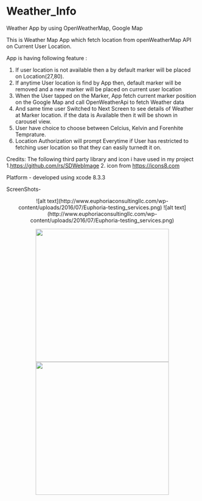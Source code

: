 # Weather_Info
Weather App by using OpenWeatherMap, Google Map 

This is Weather Map App which fetch location from openWeatherMap API on Current User Location.

App is having following feature :
1. If user location is not available then a by default marker will be placed on Location(27,80).
2. If anytime User location is find by App then, default marker will be removed and a new marker will be placed on current user location
3. When the User tapped on the Marker, App fetch current marker position on the Google Map and call OpenWeatherApi to fetch 
  Weather data 
4. And same time user Switched to Next Screen to see details of Weather at Marker location. if the data is Available then it will be shown in carousel view.
5. User have choice to choose between Celcius, Kelvin and Forenhite Temprature.
6. Location Authorization will prompt Everytime if User has restricted to fetching user location so that they can easily turnedt it on.

Credits: 
The following third party library and icon i have used in my project 
1.https://github.com/rs/SDWebImage
2. icon from https://icons8.com

Platform -
developed using xcode 8.3.3

ScreenShots-

<p align="center">
  ![alt text](http://www.euphoriaconsultingllc.com/wp-content/uploads/2016/07/Euphoria-testing_services.png)
  ![alt text](http://www.euphoriaconsultingllc.com/wp-content/uploads/2016/07/Euphoria-testing_services.png)
</p>
<p align="center">
  <img src="http://www.euphoriaconsultingllc.com/wp-content/uploads/2016/07/Euphoria-testing_services.png" width="350"/>
  <img src="http://www.euphoriaconsultingllc.com/wp-content/uploads/2016/07/Euphoria-testing_services.png" width="350"/>
</p>
